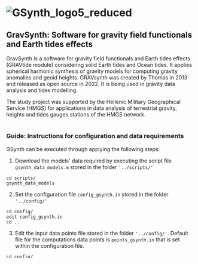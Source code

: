 # ![GSynth_logo5_reduced](https://user-images.githubusercontent.com/102968112/174288312-2b039dc2-f4f6-483d-b603-d8f591f42541.png)


## GravSynth: Software for gravity field functionals and Earth tides effects

GravSynth is a software for gravity field functionals and Earth tides effects (GRAVtide module) considering solid Earth tides and Ocean tides. It applies spherical harmonic synthesis of gravity models for computing gravity anomalies and geoid heights. GRAVsynth was created by Thomas in 2013 and released as open source in 2022. It is being used in gravity data analysis and tides modelling.

The study project was supported by the Hellenic Military Geographical Service (HMGS) for applications in data analysis of terrestrial gravity, heights and tides gauges stations of the HMGS network.

# 

### Guide: Instructions for configuration and data requirements

GSynth can be executed through applying the following steps:
1. Download the models' data required by executing the script file `gsynth_data_models.m` stored in the folder `'../scripts/'`

```
cd scripts/
gsynth_data_models
```

2. Set the configuration file `config_gsynth.in` stored in the folder `'../config/'`
```
cd config/
edit config_gsynth.in
cd ..
```

3. Edit the input data points file stored in the folder `'../config/'`. Default file for the computations data points is `points_gsynth.in` that is set within the configuration file. 
```
cd config/
edit points_gsynth.in
cd ..
```

4. Execute the main script of the software `gsynth_main.m` in the folder `'../main/'` 

```
cd main/
gsynth_main
```

5. The restuls are written to an output ascii file saved in the folder `'../results/'`

# 

### Cite GSynth: 
Papanikolaou T., Papadopoulos N.  (2015). High-frequency analysis of Earth gravity field models based on terrestrial gravity and GPS/levelling data: A case study in Greece, _Journal of Geodetic Science_, 5(1):67-79, https://doi.org/10.1515/jogs-2015-0008.

### References:

Papanikolaou T., Papadopoulos N.  (2015). High-frequency analysis of Earth gravity field models based on terrestrial gravity and GPS/levelling data: A case study in Greece, _Journal of Geodetic Science_, 5(1):67-79, https://doi.org/10.1515/jogs-2015-0008.

Papanikolaou T. (2013). GRAVsynth and GRAVtide software' User guide, Dept. of Gravimetry, Hellenic Military Geographical Service (HMGS), Greece.
